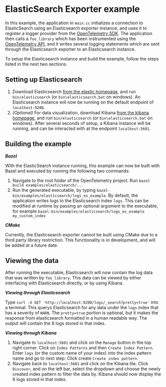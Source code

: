 # ElasticSearch Exporter example

In this example, the application in `main.cc` initializes a connection to ElasticSearch using an Elasticsearch exporter instance, and uses it to register a logger provider from the [OpenTelemetry SDK](https://github.com/open-telemetry/opentelemetry-cpp). The application then calls a `foo_library` which has been instrumented using the [OpenTelemetry API](https://github.com/open-telemetry/opentelemetry-cpp/tree/master/api), and it writes several logging statements which are sent through the Elasticsearch exporter to an Elasticsearch instance.

To setup the Elasticsearch instance and build the example, follow the steps listed in the next two sections.

## Setting up Elasticsearch
1. Download Elasticsearch [from the elastic homepage](https://www.elastic.co/downloads/elasticsearch), and run  `bin/elasticsearch` (or `bin\elasticsearch.bat` on windows). An Elasticsearch instance will now be running on the default endpoint of `localhost:9200`.
2. *(Optional)* For data visualization, download Kibana [from the kibana homepage](https://www.elastic.co/downloads/elasticsearch), and run `bin/elasticsearch` (or `bin\elasticsearch.bat` on windows). After several seconds of setup, a Kibana instance will be running, and can be interacted with at the endpoint `localhost:5601`.

## Building the example
***Bazel***

With the ElasticSearch instance running, this example can now be built with Bazel and executed by running the following two commands:
1. Navigate to the root folder of the OpenTelemetry project. Run `bazel build examples/elasticsearch/...`
2. Run the generated executable, by typing `bazel-bin/examples/elasticsearch/logs_es_example`. By default, the application writes logs to the Elasticsearch index `logs`. This can be modified at runtime by passing an optional argument to the executable, for example `bazel-bin/examples/elasticsearch/logs_es_example my_custom_index`

***CMake***

Currently, the Elasticsearch exporter cannot be built using CMake due to a third party library restriction. This functionality is in development, and will be added at a future date.

## Viewing the data
After running the executable, Elasticsearch will now contain the log data that was written by `foo_library`. This data can be viewed by either interfacing with Elasticsearch directly, or by using Kibana.

***Viewing through Elasticsearch***

Type `curl -X GET 'http://localhost:9200/logs/_search?pretty=true'` into a terminal. This querys Elasticsearch for any data under the `logs` index that has a severity of `WARN`. The `pretty=true` portion is optional, but it makes the response from elasticsearch formatted in a human readable way.  The output will contain the 8 logs stored in that index.

***Viewing through Kibana***

1. Navigate to `localhost:5601` and click on the `Manage` button in the top right corner. Click on `Index Patterns` and then `Create Index Pattern`. Enter `logs` (or the custom name of your index) into the index pattern name and go to next step. Click create `Create index pattern`.
2. Navigate back to `localhost:5601` and click on the Kibana tile. Click `Discover`, and on the left bar, select the dropdown and choose the newly created index pattern to filter the data by. Kibana should now display the 8 logs stored in that index.
